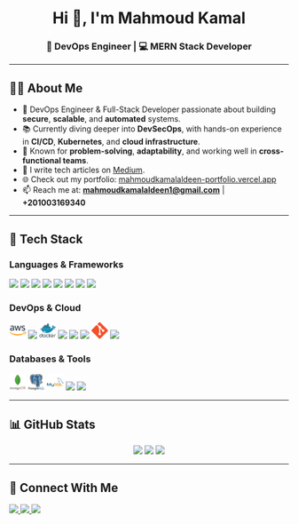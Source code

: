 <h1 align="center">Hi 👋, I'm Mahmoud Kamal</h1>
<h3 align="center">🚀 DevOps Engineer | 💻 MERN Stack Developer </h3>

---

## 👨‍💻 About Me

- 🔧 DevOps Engineer & Full-Stack Developer passionate about building **secure**, **scalable**, and **automated** systems.
- 📚 Currently diving deeper into **DevSecOps**, with hands-on experience in **CI/CD**, **Kubernetes**, and **cloud infrastructure**.
- 🧠 Known for **problem-solving**, **adaptability**, and working well in **cross-functional teams**.
- 📝 I write tech articles on [Medium](https://medium.com/@mahmoudkamalmk01).
- 🌐 Check out my portfolio: [mahmoudkamalaldeen-portfolio.vercel.app](https://mahmoudkamalaldeen-portfolio.vercel.app/)
- 📫 Reach me at: **mahmoudkamalaldeen1@gmail.com** | **+201003169340**

---

## 🧠 Tech Stack

### Languages & Frameworks
<div align="left">
  <img src="https://cdn.jsdelivr.net/gh/devicons/devicon/icons/javascript/javascript-original.svg" height="60" />
  <img src="https://cdn.jsdelivr.net/gh/devicons/devicon/icons/typescript/typescript-original.svg" height="60" />
  <img src="https://cdn.jsdelivr.net/gh/devicons/devicon/icons/react/react-original.svg" height="60" />
  <img src="https://cdn.jsdelivr.net/gh/devicons/devicon/icons/nodejs/nodejs-original-wordmark.svg" height="60" />
  <img src="https://cdn.jsdelivr.net/gh/devicons/devicon/icons/python/python-original.svg" height="60" />
  <img src="https://cdn.jsdelivr.net/gh/devicons/devicon/icons/csharp/csharp-original.svg" height="60" />
  <img src="https://cdn.jsdelivr.net/gh/devicons/devicon/icons/html5/html5-original.svg" height="60" />
  <img src="https://cdn.jsdelivr.net/gh/devicons/devicon/icons/css3/css3-original.svg" height="60" />
</div>

### DevOps & Cloud
<div align="left">
  <img src="https://raw.githubusercontent.com/devicons/devicon/master/icons/amazonwebservices/amazonwebservices-original-wordmark.svg" height="30" />
  <img src="https://www.vectorlogo.zone/logos/microsoft_azure/microsoft_azure-icon.svg" height="30" />
  <img src="https://raw.githubusercontent.com/devicons/devicon/master/icons/docker/docker-original-wordmark.svg" height="30" />
  <img src="https://www.vectorlogo.zone/logos/kubernetes/kubernetes-icon.svg" height="30" />
  <img src="https://www.vectorlogo.zone/logos/terraformio/terraformio-icon.svg" height="30" />
  <img src="https://www.vectorlogo.zone/logos/ansible/ansible-icon.svg" height="30" />
  <img src="https://raw.githubusercontent.com/devicons/devicon/master/icons/git/git-original.svg" height="30" />
  <img src="https://www.vectorlogo.zone/logos/jenkins/jenkins-icon.svg" height="30" />
</div>

### Databases & Tools
<div align="left">
  <img src="https://raw.githubusercontent.com/devicons/devicon/master/icons/mongodb/mongodb-original-wordmark.svg" height="30" />
  <img src="https://raw.githubusercontent.com/devicons/devicon/master/icons/postgresql/postgresql-original-wordmark.svg" height="30" />
  <img src="https://raw.githubusercontent.com/devicons/devicon/master/icons/mysql/mysql-original-wordmark.svg" height="30" />
  <img src="https://www.vectorlogo.zone/logos/firebase/firebase-icon.svg" height="30" />
  <img src="https://www.vectorlogo.zone/logos/redis/redis-icon.svg" height="30" />
</div>

---

## 📊 GitHub Stats

<div align="center">
  <img src="https://github-readme-stats.vercel.app/api?username=mahmoudkamal01&show_icons=true&theme=dracula&count_private=true&hide_border=false" height="150"/>
  <img src="https://github-readme-stats.vercel.app/api/top-langs?username=mahmoudkamal01&layout=compact&theme=dracula&hide_border=false" height="150"/>
  <img src="https://github-readme-streak-stats.herokuapp.com/?user=mahmoudkamal01&theme=dracula" height="150"/>
</div>

---

## 🔗 Connect With Me

<p align="left">
  <a href="https://linkedin.com/in/mahmoudkamal01" target="blank">
    <img src="https://img.shields.io/badge/LinkedIn-blue?style=for-the-badge&logo=linkedin" />
  </a>
  <a href="https://medium.com/@mahmoudkamalmk01" target="blank">
    <img src="https://img.shields.io/badge/Medium-black?style=for-the-badge&logo=medium" />
  </a>
  <a href="mailto:mahmoudkamalaldeen1@gmail.com">
    <img src="https://img.shields.io/badge/Gmail-D14836?style=for-the-badge&logo=gmail&logoColor=white" />
  </a>
</p>

